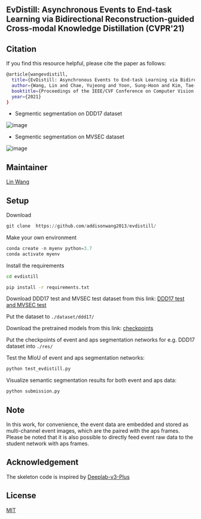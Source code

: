 ## EvDistill: Asynchronous Events to End-task Learning via Bidirectional Reconstruction-guided Cross-modal Knowledge Distillation (CVPR'21)

## Citation
If you find this resource helpful, please cite the paper as follows:

```bash
@article{wangevdistill,
  title={EvDistill: Asynchronous Events to End-task Learning via Bidirectional Reconstruction-guided Cross-modal Knowledge Distillation},
  author={Wang, Lin and Chae, Yujeong and Yoon, Sung-Hoon and Kim, Tae-Kyun and Yoon, Kuk-Jin},
  booktitle={Proceedings of the IEEE/CVF Conference on Computer Vision and Pattern Recognition},
  year={2021}
}
```
* Segmentic segmentation on DDD17 dataset

![image](https://user-images.githubusercontent.com/79432299/118368456-1df61b00-b5dd-11eb-87a7-54a1714628f9.png)

* Segmentic segmentation on MVSEC dataset

![image](https://user-images.githubusercontent.com/79432299/118368521-5a297b80-b5dd-11eb-8a98-b38c9879f014.png)

## Maintainer
[Lin Wang](https://sites.google.com/site/addisionlinwang/products-services?authuser=0)


## Setup

Download 

``` python
git clone  https://github.com/addisonwang2013/evdistill/
```

Make your own environment

```python
conda create -n myenv python=3.7
conda activate myenv
```

Install the requirements

```bash
cd evdistill

pip install -r requirements.txt
```

Download DDD17 test and MVSEC test dataset from this link: [DDD17 test and MVSEC test](https://sites.google.com/site/addisionlinwang/products-services?authuser=0)

Put the dataset to `./dataset/ddd17/`

Download the pretrained models from this link: [checkpoints](https://sites.google.com/site/addisionlinwang/products-services?authuser=0)

Put the checkpoints of event and aps segmentation networks for e.g. DDD17 dataset into `./res/`

Test the MIoU of event and aps segmentation networks:

```python
python test_evdistill.py
```

Visualize semantic segmentation results for both event and aps data:

```python
python submission.py
```

## Note 

In this work, for convenience, the event data are embedded and stored as multi-channel event images, which are the paired with the aps frames. Please be noted that it is also possible to directly feed event raw data to the student network with aps frames.

## Acknowledgement
The skeleton code is inspired by [Deeplab-v3-Plus](https://github.com/CoinCheung/DeepLab-v3-plus-cityscapes/)

## License
[MIT](https://choosealicense.com/licenses/mit/)



